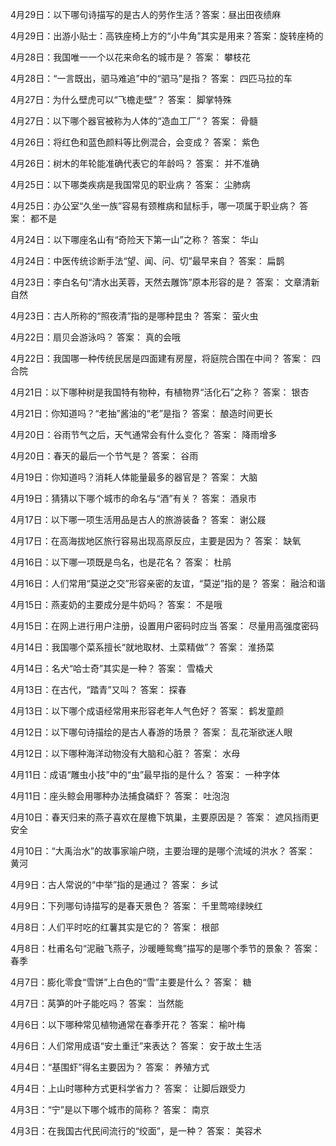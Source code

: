4月29日：以下哪句诗描写的是古人的劳作生活？答案：昼出田夜绩麻

4月29日：出游小贴士：高铁座椅上方的“小牛角”其实是用来？答案：旋转座椅的

4月28日：我国唯一一个以花来命名的城市是？ 答案： 攀枝花 

4月28日：“一言既出，驷马难追”中的“驷马”是指？ 答案： 四匹马拉的车  

4月27日：为什么壁虎可以“飞檐走壁”？ 答案： 脚掌特殊 

4月27日：以下哪个器官被称为人体的“造血工厂”？ 答案： 骨髓 

4月26日：将红色和蓝色颜料等比例混合，会变成？ 答案： 紫色 

4月26日：树木的年轮能准确代表它的年龄吗？ 答案： 并不准确 

4月25日：以下哪类疾病是我国常见的职业病？ 答案： 尘肺病 

4月25日：办公室“久坐一族”容易有颈椎病和鼠标手，哪一项属于职业病？ 答案： 都不是 

4月24日：以下哪座名山有“奇险天下第一山”之称？ 答案： 华山 

4月24日：中医传统诊断手法“望、闻、问、切”最早来自？ 答案： 扁鹊 

4月23日：李白名句“清水出芙蓉，天然去雕饰”原本形容的是？ 答案： 文章清新自然 

4月23日：古人所称的“照夜清”指的是哪种昆虫？ 答案： 萤火虫  

4月22日：扇贝会游泳吗？ 答案： 真的会哦 

4月22日：我国哪一种传统民居是四面建有房屋，将庭院合围在中间？ 答案： 四合院 

4月21日：以下哪种树是我国特有物种，有植物界“活化石”之称？ 答案： 银杏 

4月21日：你知道吗？“老抽”酱油的“老”是指？ 答案： 酿造时间更长 

4月20日：谷雨节气之后，天气通常会有什么变化？ 答案： 降雨增多 

4月20日：春天的最后一个节气是？ 答案： 谷雨 

4月19日：你知道吗？消耗人体能量最多的器官是？ 答案： 大脑 

4月19日：猜猜以下哪个城市的命名与“酒”有关？ 答案： 酒泉市 

4月17日：以下哪一项生活用品是古人的旅游装备？ 答案： 谢公屐 

4月17日：在高海拔地区旅行容易出现高原反应，主要是因为？ 答案： 缺氧 

4月16日：以下哪一项既是鸟名，也是花名？ 答案： 杜鹃 

4月16日：人们常用“莫逆之交”形容亲密的友谊，“莫逆”指的是？ 答案： 融洽和谐 

4月15日：燕麦奶的主要成分是牛奶吗？ 答案： 不是哦 

4月15日：在网上进行用户注册，设置用户密码时应当 答案： 尽量用高强度密码 

4月14日：我国哪个菜系擅长“就地取材、土菜精做”？ 答案： 淮扬菜 

4月14日：名犬“哈士奇”其实是一种？ 答案： 雪橇犬 

4月13日：在古代，“踏青”又叫？ 答案： 探春 

4月13日：以下哪个成语经常用来形容老年人气色好？ 答案： 鹤发童颜 

4月12日：以下哪句诗描绘的是古人春游的场景？ 答案： 乱花渐欲迷人眼 

4月12日：以下哪种海洋动物没有大脑和心脏？ 答案： 水母 

4月11日：成语“雕虫小技”中的“虫”最早指的是什么？ 答案： 一种字体 

4月11日：座头鲸会用哪种办法捕食磷虾？ 答案： 吐泡泡 

4月10日：春天归来的燕子喜欢在屋檐下筑巢，主要原因是？ 答案： 遮风挡雨更安全 

4月10日：“大禹治水”的故事家喻户晓，主要治理的是哪个流域的洪水？ 答案： 黄河 

4月9日：古人常说的“中举”指的是通过？ 答案： 乡试 

4月9日：下列哪句诗描写的是春天景色？ 答案： 千里莺啼绿映红  

4月8日：人们平时吃的红薯其实是它的？ 答案： 根部 

4月8日：杜甫名句“泥融飞燕子，沙暖睡鸳鸯”描写的是哪个季节的景象？ 答案： 春季 

4月7日：膨化零食“雪饼”上白色的“雪”主要是什么？ 答案： 糖 

4月7日：莴笋的叶子能吃吗？ 答案： 当然能 

4月6日：以下哪种常见植物通常在春季开花？ 答案： 榆叶梅 

4月6日：人们常用成语“安土重迁”来表达？ 答案： 安于故土生活 

4月4日：“基围虾”得名主要因为？ 答案： 养殖方式 

4月4日：上山时哪种方式更科学省力？ 答案： 让脚后跟受力 

4月3日：“宁”是以下哪个城市的简称？ 答案： 南京 

4月3日：在我国古代民间流行的“绞面”，是一种？ 答案： 美容术 
